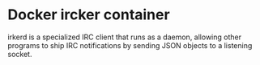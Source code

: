 Docker ircker container
========================

irkerd is a specialized IRC client that runs as a daemon, allowing other programs to ship IRC notifications by sending JSON objects to a listening socket.


